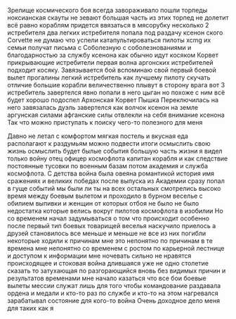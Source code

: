 Зрелище космического боя всегда завораживало
 пошли торпеды ноксианская скауты не зевают большая часть из этих торпед не долетит всё равно кораблям придется ввязаться в мясорубку несколько 2 истребителя два легких истребителя попала под раздачу ксенон ского Corvette не думаю что успели катапультироваться пилоты xcmg их семьи получат письма с Соболезную с соболезнованиями и благодарностью за службу ксенона как обычно идут косяком Корвет прикрывающие истребители первая волна аргонских истребителей подходит косяку. Завязывается бой вспоминаю свой первый боевой вылет прогалины легкий истребитель как лучшему пилоту скучать отличие большие корабли величественно плывут в сторону врага вот 3 истребитель завертелся явно попали в него цыган но похоже с ним всё будет хорошо подоспел Архонская Корвет Пышка Переключилась на него завязалась дуэль завертелся как волчок ксенон на земле аргунская силами афганские силы отвлекли на себя внимание 
ксенона Так что можно приступать к поиску чего-то полезного для меня

Давно не летал с комфортом мягкая постель и вкусная еда располагают к раздумьям можно подвести итоги осмыслить свою жизнь осмыслить будет былые события большую часть жизни я видел только войну отец офицер космофлота капитан корабля и как следствие постоянные тусовки по военным базам потом академия и служба космофлота. С детства война была овеяна романтикой история имя сражениях и великих победах после выпуска из Академии сразу попал в гуще событий мы были ли ты на всех остальных смотрелись высоко время между боевым вылетом и проходило в бурном веселье с обилием выпивки и женщин от которых отбоя не было не было недостатка которые велись вокруг пилотов космофлота в изобилии Но со временем начал задумываться о том что происходит особенно после первый тип боевых товарищей веселья наскучило приелось а друзей становилось все меньше и меньше не все из них погибли некоторые 
ходили к причинам мне это непонятно по причинам в те времена мне непонятно со временем с ростом по карьерной лестнице и доступом к информации мне ночевать сильно не нравятся происходящее и стоковая война длившаяся уже не одно столетие сказать то затухающая по разгорающийся вновь без видимых причин и результатов временами мне начало казаться что все бои боевые вылеты мессии служат лишь для того чтобы командование раздавала ордена и медали и кто-то раз по службе и кто-то на этом нагревался зарабатывал состояние для кого-то война Очень доходное дело меня для таких как я
